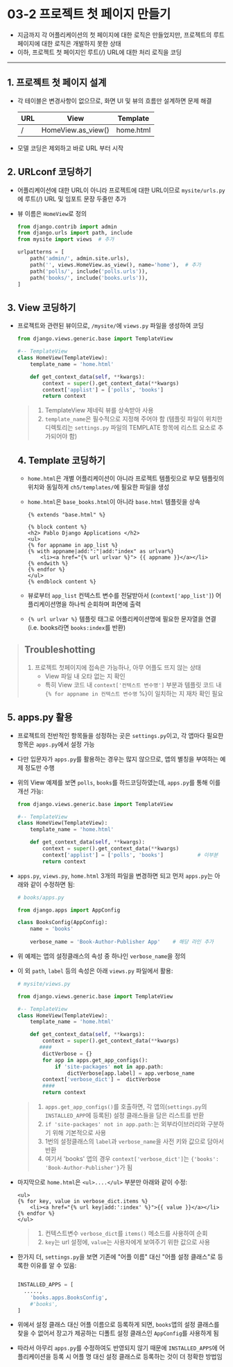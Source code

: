 # 03-2 프로젝트 첫 페이지 만들기

- 지금까지 각 어플리케이션의 첫 페이지에 대한 로직은 만들었지만, 프로젝트의 루트 페이지에 대한 로직은 개발하지 못한 상태
- 이하, 프로젝트 첫 페이지인 루트(/) URL에 대한 처리 로직을 코딩

___

## 1. 프로젝트 첫 페이지 설계

- 각 테이블은 변경사항이 없으므로, 화면 UI 및 뷰의 흐름만 설계하면 문제 해결

  | URL  | View               | Template  |
  | ---- | ------------------ | --------- |
  | /    | HomeView.as_view() | home.html |

- 모델 코딩은 제외하고 바로 URL 부터 시작



## 2. URLconf 코딩하기

- 어플리케이션에 대한 URL이 아니라 프로젝트에 대한 URL이므로 `mysite/urls.py`에 루트(/) URL 및 임포트 문장 두줄만 추가

- 뷰 이름은 `HomeView`로 정의

  ``` python
  from django.contrib import admin
  from django.urls import path, include
  from mysite import views	# 추가
  
  urlpatterns = [
      path('admin/', admin.site.urls),
      path('', views.HomeView.as_view(), name='home'),	# 추가
      path('polls/', include('polls.urls')),
      path('books/', include('books.urls')),
  ]
  ```



## 3. View 코딩하기

- 프로젝트와 관련된 뷰이므로, `/mysite/`에 `views.py` 파일을 생성하여 코딩

  ```python
  from django.views.generic.base import TemplateView
  
  #-- TemplateView
  class HomeView(TemplateView):
      template_name = 'home.html'
  
      def get_context_data(self, **kwargs):
          context = super().get_context_data(**kwargs)
          context['applist'] = ['polls', 'books']
          return context
  ```

  > 1. TemplateView 제네릭 뷰를 상속받아 사용
  > 2. `template_name`은 필수적으로 지정해 주어야 함 (템플릿 파일이 위치한 디렉토리는 `settings.py` 파일의 TEMPLATE 항목에 리스트 요소로 추가되어야 함)

  

  ## 4. Template 코딩하기

  - `home.html`은 개별 어플리케이션이 아니라 프로젝트 템플릿으로 부모 템플릿의 위치와 동일하게 `ch5/templates/`에 필요한 파일을 생성

  - `home.html`은 `base_books.html`이 아니라 `base.html` 템플릿을 상속

    ```django
    {% extends "base.html" %}
    
    {% block content %}
    <h2> Pablo Django Applications </h2>
    <ul>
    {% for appname in app_list %}
    {% with appname|add:":"|add:"index" as urlvar%}
        <li><a href="{% url urlvar %}"> {{ appname }}</a></li>
    {% endwith %}
    {% endfor %}
    </ul>
    {% endblock content %}
    ```

  - 뷰로부터 `app_list` 컨텍스트 변수를 전달받아서 (`context['app_list']`) 어플리케이션명을 하나씩 순회하며 화면에 출력

  - `{% url urlvar %}` 템플릿 태그로 어플리케이션명에 필요한 문자열을 연결 (i.e. books라면 `books:index`를 반환)

> ## Troubleshotting
>
> 1. 프로젝트 첫페이지에 접속은 가능하나, 아무 어플도 뜨지 않는 상태
>    - View 파일 내 오타 없는 지 확인
>    - 특히 View 코드 내 `context['컨텍스트 변수명']` 부분과 템플릿 코드 내 `{% for appname in 컨텍스트 변수명` %}이 일치하는 지 재차 확인 필요

## 5. apps.py 활용

- 프로젝트의 전반적인 항목들을 성정하는 곳은 `settings.py`이고, 각 앱마다 필요한 항목은 `apps.py`에서 설정 가능

- 다만 입문자가 `apps.py`를 활용하는 경우는 많지 않으므로, 앱의 별칭을 부여하는 예제 정도만 수행

- 위의 View 예제를 보면 `polls`, `books`를 하드코딩하였는데, `apps.py`를 통해 이를 개선 가능:

  ```python
  from django.views.generic.base import TemplateView
  
  #-- TemplateView
  class HomeView(TemplateView):
      template_name = 'home.html'
  
      def get_context_data(self, **kwargs):
          context = super().get_context_data(**kwargs)
          context['applist'] = ['polls', 'books']			# 이부분
          return context
  ```

- `apps.py`, `views.py`, `home.html` 3개의 파일을 변경하면 되고 먼저 `apps.py`는 아래와 같이 수정하면 됨:

  ```python
  # books/apps.py
  
  from django.apps import AppConfig
  
  class BooksConfig(AppConfig):
      name = 'books'
      
      verbose_name = 'Book-Author-Publisher App'    # 해당 라인 추가
  ```

- 위 예제는 앱의 설정클래스의 속성 중 하나인 `verbose_name`을 정의

- 이 외 `path`, `label` 등의 속성은 아래 `views.py` 파일에서 활용:

  ```python
  # mysite/views.py
  
  from django.views.generic.base import TemplateView
  
  #-- TemplateView
  class HomeView(TemplateView):
      template_name = 'home.html'
  
      def get_context_data(self, **kwargs):
          context = super().get_context_data(**kwargs)
         ####
          dictVerbose = {}
          for app in apps.get_app_configs():
              if 'site-packages' not in app.path:
                  dictVerbose[app.label] = app.verbose_name
          context['verbose_dict'] =  dictVerbose
          ####
          return context
  ```

  > 1. `apps.get_app_configs()`를 호출하면, 각 앱의(`settings.py`의 `INSTALLED_APP`에 등록된) 설정 클래스들을 담은 리스트를 반환
  > 2. `if 'site-packages' not in app.path:`는 외부라이브러리와 구분하기 위해 기본적으로 사용
  > 3. 1번의 설정클래스의 `label`과 `verbose_name`을 사전 키와 값으로 담아서 반환
  > 4. 여기서 'books' 앱의 경우 `context['verbose_dict']`는 `{'books': 'Book-Author-Publisher'}`가 됨

- 마지막으로 `home.html`은 `<ul>....</ul>` 부분만 아래와 같이 수정:

  ```django
  <ul>
  {% for key, value in verbose_dict.items %}
      <li><a href="{% url key|add:':index' %}">{{ value }}</a></li>
  {% endfor %}
  </ul>
  ```

  > 1. 컨텍스트변수 `verbose_dict`를 `items()` 메소드를 사용하여 순회
  > 2. `key`는 url 설정에, `value`는 사용자에게 보여주기 위한 값으로 사용

- 한가지 더, `settings.py`을 보면 기존에 "어플 이름" 대신 "어플 설정 클래스"로 등록한 이유를 알 수 있음:

  ```python
  
  INSTALLED_APPS = [
  	.....,
      'books.apps.BooksConfig',
      #'books',
  ]
  ```

- 위에서 설정 클래스 대신 어플 이름으로 등록하게 되면, `books`앱의 설정 클래스를 찾을 수 없어서 장고가 제공하는 디폴트 설정 클래스인 `AppConfig`를 사용하게 됨

- 따라서 아무리 `apps.py`를 수정하여도 반영되지 않기 때문에 `INSTALLED_APPS`에 어플리케이션을 등록 시 어플 명 대신 설정 클래스로 등록하는 것이 더 정확한 방법임